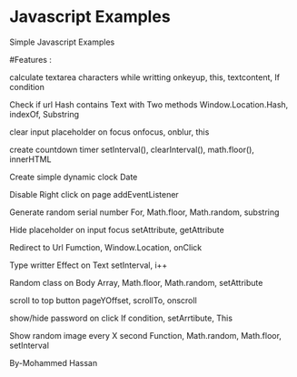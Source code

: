 # Javascript Examples
Simple Javascript Examples

#Features : 


calculate textarea characters while writting
onkeyup, this, textcontent, If condition

Check if url Hash contains Text with Two methods
Window.Location.Hash, indexOf, Substring

clear input placeholder on focus
onfocus, onblur, this

create countdown timer
setInterval(), clearInterval(), math.floor(), innerHTML

Create simple dynamic clock
Date

Disable Right click on page
addEventListener

Generate random serial number
For, Math.floor, Math.random, substring

Hide placeholder on input focus
setAttribute, getAttribute

Redirect to Url
Fumction, Window.Location, onClick

Type writter Effect on Text
setInterval, i++

Random class on Body
Array, Math.floor, Math.random, setAttribute

scroll to top button
pageYOffset, scrollTo, onscroll

show/hide password on click
If condition, setArrtibute, This

Show random image every X second
Function, Math.random, Math.floor, setInterval


By-Mohammed Hassan
